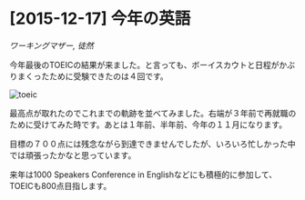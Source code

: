 # [2015-12-17] 今年の英語
_ワーキングマザー, 徒然_

今年最後のTOEICの結果が来ました。と言っても、ボーイスカウトと日程がかぶりまくったために受験できたのは４回です。

![toeic](../images/toeic.png)

最高点が取れたのでこれまでの軌跡を並べてみました。右端が３年前で再就職のために受けてみた時です。あとは１年前、半年前、今年の１１月になります。

目標の７００点には残念ながら到達できませんでしたが、いろいろ忙しかった中では頑張ったかなと思っています。

来年は1000 Speakers Conference in Englishなどにも積極的に参加して、TOEICも800点目指します。


